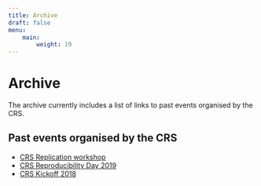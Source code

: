 ```yaml
---
title: Archive
draft: false
menu:
    main:
        weight: 19
---
```


<div class="hero">
	<h1> Archive </h1>
	<div class="description">
	The archive currently includes a list of links to past events organised by the CRS.
	</div>
</div>

<section class="content">
	<h2>Past events organised by the CRS</h2>
	<ul>
		<li> <a href="https://crsuzh.github.io/CRSReplicationWorkshop2020/">CRS Replication workshop</a> </li>
		<li> <a href="https://crsuzh.github.io/CRSReproDay2019/">CRS Reproducibility Day 2019</a> </li>
		<li> <a href="https://crsuzh.github.io/CRSKickoff2018/">CRS Kickoff 2018</a> </li>
	</ul>
</section>

